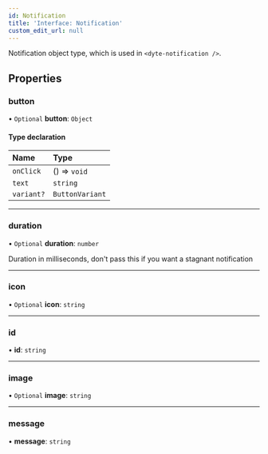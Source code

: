 ```yaml
---
id: Notification
title: 'Interface: Notification'
custom_edit_url: null
---
```


Notification object type, which is used in `<dyte-notification />`.

## Properties

### button

• `Optional` **button**: `Object`

#### Type declaration

| Name | Type |
| :------ | :------ |
| `onClick` | () => `void` |
| `text` | `string` |
| `variant?` | `ButtonVariant` |

___

### duration

• `Optional` **duration**: `number`

Duration in milliseconds, don't pass this if you want a stagnant notification

___

### icon

• `Optional` **icon**: `string`

___

### id

• **id**: `string`

___

### image

• `Optional` **image**: `string`

___

### message

• **message**: `string`


<head>
	<title>React Native UI Kit Interface: Notification</title>
	<meta name="description" content="Learn about the React Native Notification Interface provided by ProductDB. Utilize this interface for efficient handling and customization of notifications in your app."/>
</head>
